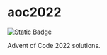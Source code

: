# aoc2022

[![Static Badge](https://img.shields.io/badge/Wolfram_Language-DA4C3C?logo=wolframlanguage&logoColor=white)](https://www.wolfram.com/language/)

Advent of Code 2022 solutions.

